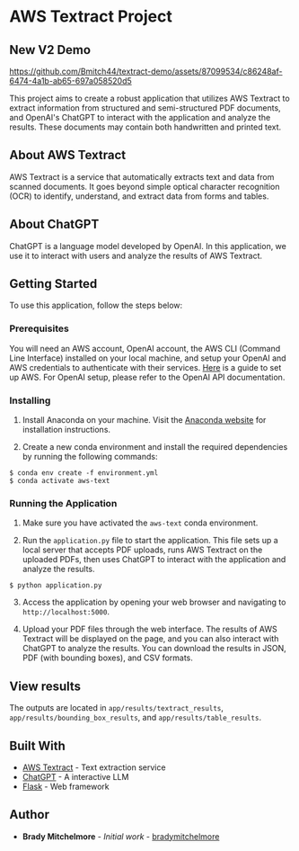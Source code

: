 # AWS Textract Project

## New V2 Demo
https://github.com/Bmitch44/textract-demo/assets/87099534/c86248af-6474-4a1b-ab65-697a058520d5

This project aims to create a robust application that utilizes AWS Textract to extract information from structured and semi-structured PDF documents, and OpenAI's ChatGPT to interact with the application and analyze the results. These documents may contain both handwritten and printed text.

## About AWS Textract
AWS Textract is a service that automatically extracts text and data from scanned documents. It goes beyond simple optical character recognition (OCR) to identify, understand, and extract data from forms and tables.

## About ChatGPT
ChatGPT is a language model developed by OpenAI. In this application, we use it to interact with users and analyze the results of AWS Textract.

## Getting Started
To use this application, follow the steps below:

### Prerequisites
You will need an AWS account, OpenAI account, the AWS CLI (Command Line Interface) installed on your local machine, and setup your OpenAI and AWS credentials to authenticate with their services. [Here](https://aws.amazon.com/getting-started/guides/setup-environment/) is a guide to set up AWS. For OpenAI setup, please refer to the OpenAI API documentation.

### Installing

1. Install Anaconda on your machine. Visit the [Anaconda website](https://www.anaconda.com/products/individual) for installation instructions.

2. Create a new conda environment and install the required dependencies by running the following commands:

```
$ conda env create -f environment.yml
$ conda activate aws-text
```

### Running the Application

1. Make sure you have activated the `aws-text` conda environment.

2. Run the `application.py` file to start the application. This file sets up a local server that accepts PDF uploads, runs AWS Textract on the uploaded PDFs, then uses ChatGPT to interact with the application and analyze the results.

```
$ python application.py
```

3. Access the application by opening your web browser and navigating to `http://localhost:5000`.

4. Upload your PDF files through the web interface. The results of AWS Textract will be displayed on the page, and you can also interact with ChatGPT to analyze the results. You can download the results in JSON, PDF (with bounding boxes), and CSV formats.

## View results

The outputs are located in `app/results/textract_results`, `app/results/bounding_box_results`, and `app/results/table_results`.

## Built With

* [AWS Textract](https://aws.amazon.com/textract/) - Text extraction service
* [ChatGPT](https://openai.com/) - A interactive LLM
* [Flask](https://flask.palletsprojects.com/) - Web framework

## Author

* **Brady Mitchelmore** - *Initial work* - [bradymitchelmore](mailto:bradymitchelmore@gmail.com)
